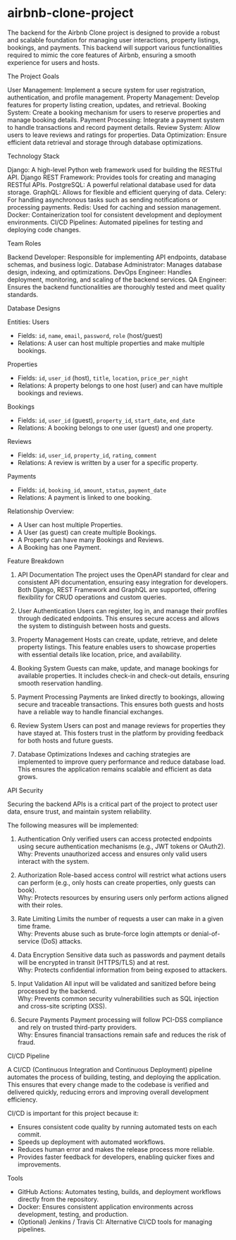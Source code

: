# airbnb-clone-project
The backend for the Airbnb Clone project is designed to provide a robust and scalable foundation for managing user interactions, property listings, bookings, and payments. This backend will support various functionalities required to mimic the core features of Airbnb, ensuring a smooth experience for users and hosts.


The Project Goals

User Management: Implement a secure system for user registration, authentication, and profile management.
Property Management: Develop features for property listing creation, updates, and retrieval.
Booking System: Create a booking mechanism for users to reserve properties and manage booking details.
Payment Processing: Integrate a payment system to handle transactions and record payment details.
Review System: Allow users to leave reviews and ratings for properties.
Data Optimization: Ensure efficient data retrieval and storage through database optimizations.

Technology Stack

Django: A high-level Python web framework used for building the RESTful API.
Django REST Framework: Provides tools for creating and managing RESTful APIs.
PostgreSQL: A powerful relational database used for data storage.
GraphQL: Allows for flexible and efficient querying of data.
Celery: For handling asynchronous tasks such as sending notifications or processing payments.
Redis: Used for caching and session management.
Docker: Containerization tool for consistent development and deployment environments.
CI/CD Pipelines: Automated pipelines for testing and deploying code changes.

Team Roles

Backend Developer: Responsible for implementing API endpoints, database schemas, and business logic.
Database Administrator: Manages database design, indexing, and optimizations.
DevOps Engineer: Handles deployment, monitoring, and scaling of the backend services.
QA Engineer: Ensures the backend functionalities are thoroughly tested and meet quality standards.

Database Designs

Entities:
Users
- Fields: `id`, `name`, `email`, `password`, `role` (host/guest)
- Relations: A user can host multiple properties and make multiple bookings.

Properties
- Fields: `id`, `user_id` (host), `title`, `location`, `price_per_night`
- Relations: A property belongs to one host (user) and can have multiple bookings and reviews.

Bookings
- Fields: `id`, `user_id` (guest), `property_id`, `start_date`, `end_date`
- Relations: A booking belongs to one user (guest) and one property.

Reviews
- Fields: `id`, `user_id`, `property_id`, `rating`, `comment`
- Relations: A review is written by a user for a specific property.

Payments
- Fields: `id`, `booking_id`, `amount`, `status`, `payment_date`
- Relations: A payment is linked to one booking.

Relationship Overview:

- A User can host multiple Properties.  
- A User (as guest) can create multiple Bookings.  
- A Property can have many Bookings and Reviews.  
- A Booking has one Payment.

Feature Breakdown

1. API Documentation
The project uses the OpenAPI standard for clear and consistent API documentation, ensuring easy integration for developers. Both Django, REST Framework and GraphQL are supported, offering flexibility for CRUD operations and custom queries.

2. User Authentication
Users can register, log in, and manage their profiles through dedicated endpoints. This ensures secure access and allows the system to distinguish between hosts and guests.

3. Property Management
Hosts can create, update, retrieve, and delete property listings. This feature enables users to showcase properties with essential details like location, price, and availability.

4. Booking System
Guests can make, update, and manage bookings for available properties. It includes check-in and check-out details, ensuring smooth reservation handling.

5. Payment Processing
Payments are linked directly to bookings, allowing secure and traceable transactions. This ensures both guests and hosts have a reliable way to handle financial exchanges.

6. Review System
Users can post and manage reviews for properties they have stayed at. This fosters trust in the platform by providing feedback for both hosts and future guests.

7. Database Optimizations
Indexes and caching strategies are implemented to improve query performance and reduce database load. This ensures the application remains scalable and efficient as data grows.

API Security

Securing the backend APIs is a critical part of the project to protect user data, ensure trust, and maintain system reliability. 

The following measures will be implemented:

1. Authentication
Only verified users can access protected endpoints using secure authentication mechanisms (e.g., JWT tokens or OAuth2).  
Why: Prevents unauthorized access and ensures only valid users interact with the system.

2. Authorization
Role-based access control will restrict what actions users can perform (e.g., only hosts can create properties, only guests can book).  
Why: Protects resources by ensuring users only perform actions aligned with their roles.

3. Rate Limiting
Limits the number of requests a user can make in a given time frame.  
Why: Prevents abuse such as brute-force login attempts or denial-of-service (DoS) attacks.

4. Data Encryption
Sensitive data such as passwords and payment details will be encrypted in transit (HTTPS/TLS) and at rest.  
Why: Protects confidential information from being exposed to attackers.

5. Input Validation
All input will be validated and sanitized before being processed by the backend.  
Why: Prevents common security vulnerabilities such as SQL injection and cross-site scripting (XSS).

6. Secure Payments
Payment processing will follow PCI-DSS compliance and rely on trusted third-party providers.  
Why: Ensures financial transactions remain safe and reduces the risk of fraud.

CI/CD Pipeline

A CI/CD (Continuous Integration and Continuous Deployment) pipeline automates the process of building, testing, and deploying the application. 
This ensures that every change made to the codebase is verified and delivered quickly, reducing errors and improving overall development efficiency.

CI/CD is important for this project because it:
- Ensures consistent code quality by running automated tests on each commit.
- Speeds up deployment with automated workflows.
- Reduces human error and makes the release process more reliable.
- Provides faster feedback for developers, enabling quicker fixes and improvements.

Tools
- GitHub Actions: Automates testing, builds, and deployment workflows directly from the repository.  
- Docker: Ensures consistent application environments across development, testing, and production.  
- (Optional) Jenkins / Travis CI: Alternative CI/CD tools for managing pipelines.
